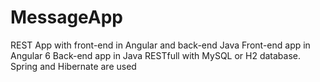 # MessageApp
REST App with front-end in Angular and back-end Java
Front-end app in Angular 6
Back-end app in Java RESTfull with MySQL or H2 database. Spring and Hibernate are used
